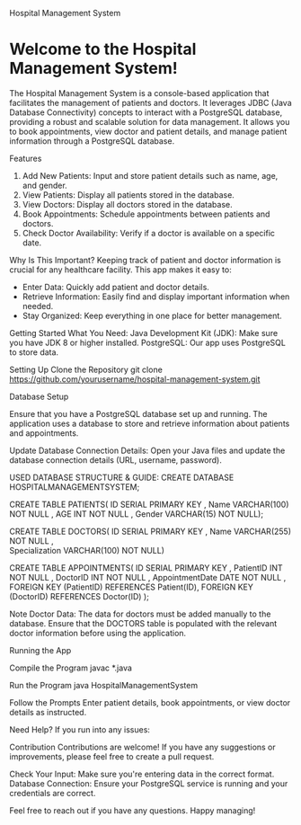 Hospital Management System
# Welcome to the Hospital Management System! 
The Hospital Management System is a console-based application that facilitates the management of patients and doctors. 
It leverages JDBC (Java Database Connectivity) concepts to interact with a PostgreSQL database, providing a robust and scalable solution for data management. It allows you to book appointments, view doctor and patient details, and manage patient information through a PostgreSQL database.

Features
1) Add New Patients: Input and store patient details such as name, age, and gender.
2) View Patients: Display all patients stored in the database.
3) View Doctors: Display all doctors stored in the database.
4) Book Appointments: Schedule appointments between patients and doctors.
5) Check Doctor Availability: Verify if a doctor is available on a specific date.

Why Is This Important?
Keeping track of patient and doctor information is crucial for any healthcare facility. 
This app makes it easy to:
 - Enter Data: Quickly add patient and doctor details.
 - Retrieve Information: Easily find and display important information when needed.
 - Stay Organized: Keep everything in one place for better management.
  
Getting Started
What You Need:
Java Development Kit (JDK): Make sure you have JDK 8 or higher installed.
PostgreSQL: Our app uses PostgreSQL to store data.


Setting Up
Clone the Repository
git clone https://github.com/yourusername/hospital-management-system.git


Database Setup

Ensure that you have a PostgreSQL database set up and running. The application uses a database to store and retrieve information about patients and appointments.

Update Database Connection Details:
Open your Java files and update the database connection details (URL, username, password).

USED DATABASE STRUCTURE & GUIDE: 
CREATE DATABASE HOSPITALMANAGEMENTSYSTEM;


CREATE TABLE PATIENTS(
        ID SERIAL PRIMARY KEY , 
        Name VARCHAR(100) NOT NULL ,
        AGE INT NOT NULL , 
        Gender VARCHAR(15) NOT NULL);



CREATE TABLE DOCTORS(
        ID SERIAL PRIMARY KEY ,
        Name VARCHAR(255) NOT NULL ,  
        Specialization VARCHAR(100) NOT NULL)


CREATE TABLE APPOINTMENTS(
        ID SERIAL PRIMARY KEY , 
        PatientID INT NOT NULL , 
        DoctorID INT NOT NULL , 
        AppointmentDate DATE NOT NULL ,
        FOREIGN KEY (PatientID) REFERENCES Patient(ID), 
        FOREIGN KEY (DoctorID) REFERENCES Doctor(ID) );

Note
Doctor Data: The data for doctors must be added manually to the database. Ensure that the DOCTORS table is populated with the relevant doctor information before using the application.


Running the App

Compile the Program
javac *.java

Run the Program
java HospitalManagementSystem

Follow the Prompts
Enter patient details, book appointments, or view doctor details as instructed.

Need Help?
If you run into any issues:

Contribution
Contributions are welcome! If you have any suggestions or improvements, please feel free to create a pull request.

Check Your Input: Make sure you're entering data in the correct format.
Database Connection: Ensure your PostgreSQL service is running and your credentials are correct.


Feel free to reach out if you have any questions. Happy managing!


